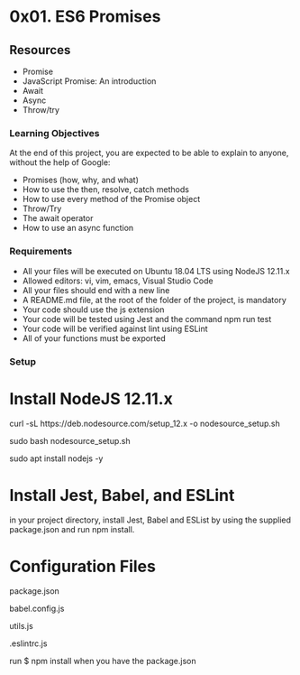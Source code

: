 # 0x01. ES6 Promises

## Resources
<ul>
    <li><a>Promise</a></li>
    <li><a>JavaScript Promise: An introduction</a></li>
    <li><a>Await</a></li>
    <li><a>Async</a></li>
    <li><a>Throw/try</a></li>
</ul>

### Learning Objectives
At the end of this project, you are expected to be able to explain to anyone, without the help of Google:
<ul>
    <li><a>Promises (how, why, and what)</a></li>
    <li><a>How to use the then, resolve, catch methods</a></li>
    <li><a>How to use every method of the Promise object</a></li>
    <li><a>Throw/Try</a></li>
    <li><a>The await operator</a></li>
    <li><a>How to use an async function</a></li>
</ul>

### Requirements
<ul>
    <li><a>All your files will be executed on Ubuntu 18.04 LTS using NodeJS 12.11.x</a></li>
    <li><a>Allowed editors: vi, vim, emacs, Visual Studio Code</a></li>
    <li><a>All your files should end with a new line</a></li>
    <li><a>A README.md file, at the root of the folder of the project, is mandatory</a></li>
    <li><a>Your code should use the js extension</a></li>
    <li><a>Your code will be tested using Jest and the command npm run test</a></li>
    <li><a>Your code will be verified against lint using ESLint</a></li>
    <li><a>All of your functions must be exported</a></li>
</ul>

### Setup
# Install NodeJS 12.11.x
<p>curl -sL https://deb.nodesource.com/setup_12.x -o nodesource_setup.sh</p>
<p>sudo bash nodesource_setup.sh</p>
<p>sudo apt install nodejs -y</p>

# Install Jest, Babel, and ESLint
in your project directory, install Jest, Babel and ESList by using the supplied package.json and run npm install.

# Configuration Files
<p>package.json</p>
<p>babel.config.js</p>
<p>utils.js</p>
<p>.eslintrc.js</p>
<p>run $ npm install when you have the package.json</p>